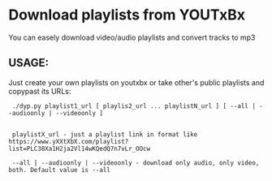 # Download playlists from YOUTxBx 
 You can easely download video/audio playlists and convert tracks to mp3

## USAGE:
 Just create your own playlists on youtxbx or take other's public playlists and copypast its URLs:
```
 ./dyp.py playlist1_url [ playlis2_url ... playlistN_url ] [ --all | --audioonly | --videoonly ]


 playlistX_url - just a playlist link in format like  https://www.yXXtXbX.com/playlist?list=PLC38Xa1H2ja2Vl14wKQedQ7n7vLr_OOcw

 --all | --audioonly | --videoonly - download only audio, only video, both. Default value is --all
```


